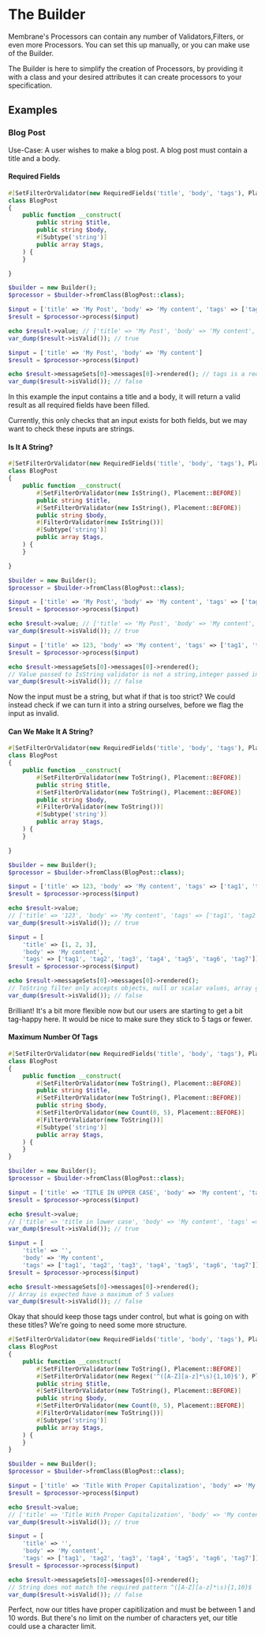 # The Builder

Membrane's Processors can contain any number of Validators,Filters, or even more Processors.
You can set this up manually, or you can make use of the Builder.

The Builder is here to simplify the creation of Processors, by providing it with a class and your desired attributes
it can create processors to your specification.

## Examples

### Blog Post

Use-Case: A user wishes to make a blog post. A blog post must contain a title and a body.

#### Required Fields
```php
#[SetFilterOrValidator(new RequiredFields('title', 'body', 'tags'), Placement::BEFORE)]
class BlogPost
{
    public function __construct(
        public string $title,
        public string $body,
        #[Subtype('string')]
        public array $tags,
    ) {
    }

}
```

```php
$builder = new Builder();
$processor = $builder->fromClass(BlogPost::class);

$input = ['title' => 'My Post', 'body' => 'My content', 'tags' => ['tag1']]
$result = $processor->process($input)

echo $result->value; // ['title' => 'My Post', 'body' => 'My content', 'tags' => ['tag1']]
var_dump($result->isValid()); // true

$input = ['title' => 'My Post', 'body' => 'My content']
$result = $processor->process($input)

echo $result->messageSets[0]->messages[0]->rendered(); // tags is a required field
var_dump($result->isValid()); // false
```

In this example the input contains a title and a body, 
it will return a valid result as all required fields have been filled.

Currently, this only checks that an input exists for both fields, but we may want to check these inputs are strings.

#### Is It A String?

```php
#[SetFilterOrValidator(new RequiredFields('title', 'body', 'tags'), Placement::BEFORE)]
class BlogPost
{
    public function __construct(
        #[SetFilterOrValidator(new IsString(), Placement::BEFORE)]
        public string $title,
        #[SetFilterOrValidator(new IsString(), Placement::BEFORE)]
        public string $body,
        #[FilterOrValidator(new IsString())]
        #[Subtype('string')]
        public array $tags,
    ) {
    }

}
```

```php
$builder = new Builder();
$processor = $builder->fromClass(BlogPost::class);

$input = ['title' => 'My Post', 'body' => 'My content', 'tags' => ['tag1', 'tag2']]
$result = $processor->process($input)

echo $result->value; // ['title' => 'My Post', 'body' => 'My content', 'tags' => ['tag1', 'tag2']]
var_dump($result->isValid()); // true

$input = ['title' => 123, 'body' => 'My content', 'tags' => ['tag1', 'tag2', 'tag3']]
$result = $processor->process($input)

echo $result->messageSets[0]->messages[0]->rendered();
// Value passed to IsString validator is not a string,integer passed instead
var_dump($result->isValid()); // false
```

Now the input must be a string, but what if that is too strict? 
We could instead check if we can turn it into a string ourselves, before we flag the input as invalid.

#### Can We Make It A String?

```php
#[SetFilterOrValidator(new RequiredFields('title', 'body', 'tags'), Placement::BEFORE)]
class BlogPost
{
    public function __construct(
        #[SetFilterOrValidator(new ToString(), Placement::BEFORE)]
        public string $title,
        #[SetFilterOrValidator(new ToString(), Placement::BEFORE)]
        public string $body,
        #[FilterOrValidator(new ToString())]
        #[Subtype('string')]
        public array $tags,
    ) {
    }

}
```

```php
$builder = new Builder();
$processor = $builder->fromClass(BlogPost::class);

$input = ['title' => 123, 'body' => 'My content', 'tags' => ['tag1', 'tag2', 'tag3', 'tag4', 'tag5', 'tag6', 'tag7']]
$result = $processor->process($input)

echo $result->value; 
// ['title' => '123', 'body' => 'My content', 'tags' => ['tag1', 'tag2', 'tag3', 'tag4', 'tag5', 'tag6', 'tag7']]
var_dump($result->isValid()); // true

$input = [
    'title' => [1, 2, 3],
    'body' => 'My content',
    'tags' => ['tag1', 'tag2', 'tag3', 'tag4', 'tag5', 'tag6', 'tag7']]
$result = $processor->process($input)

echo $result->messageSets[0]->messages[0]->rendered();
// ToString filter only accepts objects, null or scalar values, array given
var_dump($result->isValid()); // false
```

Brilliant! It's a bit more flexible now but our users are starting to get a bit tag-happy here.
It would be nice to make sure they stick to 5 tags or fewer.

#### Maximum Number Of Tags

```php
#[SetFilterOrValidator(new RequiredFields('title', 'body', 'tags'), Placement::BEFORE)]
class BlogPost
{
    public function __construct(
        #[SetFilterOrValidator(new ToString(), Placement::BEFORE)]
        public string $title,
        #[SetFilterOrValidator(new ToString(), Placement::BEFORE)]
        public string $body,
        #[SetFilterOrValidator(new Count(0, 5), Placement::BEFORE)]
        #[FilterOrValidator(new ToString())]
        #[Subtype('string')]
        public array $tags,
    ) {
    }
}
```

```php
$builder = new Builder();
$processor = $builder->fromClass(BlogPost::class);

$input = ['title' => 'TITLE IN UPPER CASE', 'body' => 'My content', 'tags' => ['tag1', 'tag2', 'tag3', 'tag4']]
$result = $processor->process($input)

echo $result->value; 
// ['title' => 'title in lower case', 'body' => 'My content', 'tags' => ['tag1', 'tag2', 'tag3', 'tag4']]
var_dump($result->isValid()); // true

$input = [
    'title' => '',
    'body' => 'My content',
    'tags' => ['tag1', 'tag2', 'tag3', 'tag4', 'tag5', 'tag6', 'tag7']]
$result = $processor->process($input)

echo $result->messageSets[0]->messages[0]->rendered();
// Array is expected have a maximum of 5 values
var_dump($result->isValid()); // false
```

Okay that should keep those tags under control, but what is going on with these titles? 
We're going to need some more structure.

```php
#[SetFilterOrValidator(new RequiredFields('title', 'body', 'tags'), Placement::BEFORE)]
class BlogPost
{
    public function __construct(
        #[SetFilterOrValidator(new ToString(), Placement::BEFORE)]
        #[SetFilterOrValidator(new Regex('^([A-Z][a-z]*\s){1,10}$'), Placement::AFTER)]
        public string $title,
        #[SetFilterOrValidator(new ToString(), Placement::BEFORE)]
        public string $body,
        #[SetFilterOrValidator(new Count(0, 5), Placement::BEFORE)]
        #[FilterOrValidator(new ToString())]
        #[Subtype('string')]
        public array $tags,
    ) {
    }
}
```

```php
$builder = new Builder();
$processor = $builder->fromClass(BlogPost::class);

$input = ['title' => 'Title With Proper Capitalization', 'body' => 'My content', 'tags' => ['tag1', 'tag2', 'tag3', 'tag4']]
$result = $processor->process($input)

echo $result->value; 
// ['title' => 'Title With Proper Capitalization', 'body' => 'My content', 'tags' => ['tag1', 'tag2', 'tag3', 'tag4']]
var_dump($result->isValid()); // true

$input = [
    'title' => '',
    'body' => 'My content',
    'tags' => ['tag1', 'tag2', 'tag3', 'tag4', 'tag5', 'tag6', 'tag7']]
$result = $processor->process($input)

echo $result->messageSets[0]->messages[0]->rendered();
// String does not match the required pattern ^([A-Z][a-z]*\s){1,10}$
var_dump($result->isValid()); // false
```

Perfect, now our titles have proper capitilization and must be between 1 and 10 words. 
But there's no limit on the number of characters yet, our title could use a character limit.
